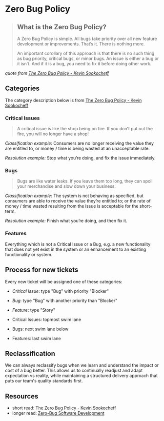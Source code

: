 # Zero Bug Policy

> ## What is the Zero Bug Policy?
>
>A Zero Bug Policy is simple. All bugs take priority over all new feature development or improvements.
>That’s it. There is nothing more.
>
>An important corollary of this approach is that there is no such thing as bug priority, critical bugs,
>or minor bugs. An issue is either a bug or it isn’t. And if it is a bug, you need to fix it before
>doing other work.

_quote from [The Zero Bug Policy - Kevin Sookocheff](https://sookocheff.com/post/process/zero-bug-policy/)_


## Categories

The category description below is from
[The Zero Bug Policy - Kevin Sookocheff](https://sookocheff.com/post/process/zero-bug-policy/)

### Critical Issues

> A critical issue is like the shop being on fire. If you don’t put out the fire, you will no longer
>have a shop!

_Classification example:_
Consumers are no longer receiving the value they are entitled to, or money / time is being wasted
at an unacceptable rate.

_Resolution example:_
Stop what you’re doing, and fix the issue immediately.


### Bugs

> Bugs are like water leaks. If you leave them too long, they can spoil your merchandise and slow down
>your business.

_Classification example:_
The system is not behaving as specified, but consumers are able to receive the value they’re entitled
to; or the rate of money / time wasted resulting from the issue is acceptable for the short-term.

_Resolution example:_
Finish what you’re doing, and then fix it.

### Features

Everything which is not a Critical Issue or a Bug, e.g. a new functionality that does not yet exist
in the system or an enhancement to an existing functionality or system.

## Process for new tickets

Every new ticket will be assigned one of these categories:

* *Critical Issue*: type "Bug" with priority "Blocker"
* *Bug*: type "Bug" with another priority than "Blocker"
* *Feature*: type "Story"

* Critical Issues: topmost swim lane
* Bugs: next swim lane below
* Features: last swim lane


## Reclassification

We can always reclassify bugs when we learn and understand the impact or cost of a bug better.
This allows us to continually readjust and adapt expectation vs reality, while maintaining a
structured delivery approach that puts our team's quality standards first.

## Resources

* short read: [The Zero Bug Policy - Kevin Sookocheff](https://sookocheff.com/post/process/zero-bug-policy/)
* longer read: [Zero-Bug Software Development](https://www.xolv.io/blog/zero-bug-software-development/)

